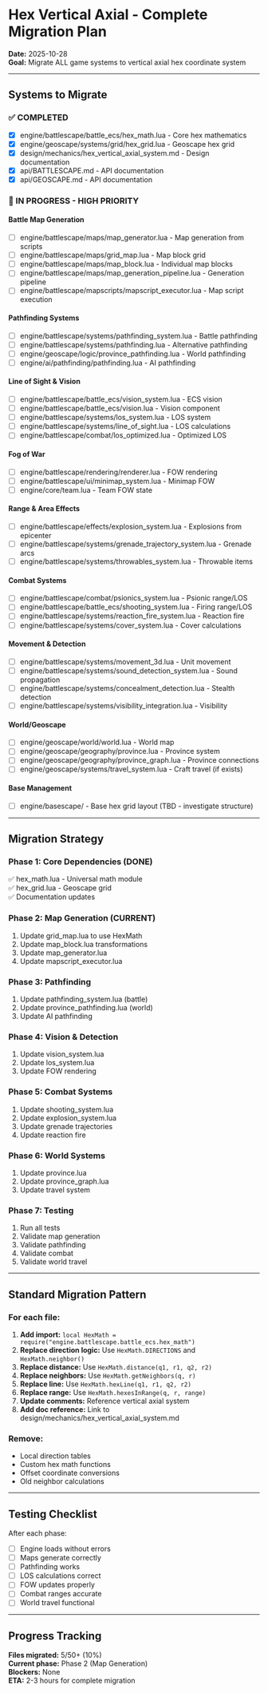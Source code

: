 # Hex Vertical Axial - Complete Migration Plan

**Date:** 2025-10-28  
**Goal:** Migrate ALL game systems to vertical axial hex coordinate system

---

## Systems to Migrate

### ✅ COMPLETED
- [x] engine/battlescape/battle_ecs/hex_math.lua - Core hex mathematics
- [x] engine/geoscape/systems/grid/hex_grid.lua - Geoscape hex grid
- [x] design/mechanics/hex_vertical_axial_system.md - Design documentation
- [x] api/BATTLESCAPE.md - API documentation
- [x] api/GEOSCAPE.md - API documentation

### 🔄 IN PROGRESS - HIGH PRIORITY

#### Battle Map Generation
- [ ] engine/battlescape/maps/map_generator.lua - Map generation from scripts
- [ ] engine/battlescape/maps/grid_map.lua - Map block grid
- [ ] engine/battlescape/maps/map_block.lua - Individual map blocks
- [ ] engine/battlescape/maps/map_generation_pipeline.lua - Generation pipeline
- [ ] engine/battlescape/mapscripts/mapscript_executor.lua - Map script execution

#### Pathfinding Systems
- [ ] engine/battlescape/systems/pathfinding_system.lua - Battle pathfinding
- [ ] engine/battlescape/systems/pathfinding.lua - Alternative pathfinding
- [ ] engine/geoscape/logic/province_pathfinding.lua - World pathfinding
- [ ] engine/ai/pathfinding/pathfinding.lua - AI pathfinding

#### Line of Sight & Vision
- [ ] engine/battlescape/battle_ecs/vision_system.lua - ECS vision
- [ ] engine/battlescape/battle_ecs/vision.lua - Vision component
- [ ] engine/battlescape/systems/los_system.lua - LOS system
- [ ] engine/battlescape/systems/line_of_sight.lua - LOS calculations
- [ ] engine/battlescape/combat/los_optimized.lua - Optimized LOS

#### Fog of War
- [ ] engine/battlescape/rendering/renderer.lua - FOW rendering
- [ ] engine/battlescape/ui/minimap_system.lua - Minimap FOW
- [ ] engine/core/team.lua - Team FOW state

#### Range & Area Effects
- [ ] engine/battlescape/effects/explosion_system.lua - Explosions from epicenter
- [ ] engine/battlescape/systems/grenade_trajectory_system.lua - Grenade arcs
- [ ] engine/battlescape/systems/throwables_system.lua - Throwable items

#### Combat Systems
- [ ] engine/battlescape/combat/psionics_system.lua - Psionic range/LOS
- [ ] engine/battlescape/battle_ecs/shooting_system.lua - Firing range/LOS
- [ ] engine/battlescape/systems/reaction_fire_system.lua - Reaction fire
- [ ] engine/battlescape/systems/cover_system.lua - Cover calculations

#### Movement & Detection
- [ ] engine/battlescape/systems/movement_3d.lua - Unit movement
- [ ] engine/battlescape/systems/sound_detection_system.lua - Sound propagation
- [ ] engine/battlescape/systems/concealment_detection.lua - Stealth detection
- [ ] engine/battlescape/systems/visibility_integration.lua - Visibility

#### World/Geoscape
- [ ] engine/geoscape/world/world.lua - World map
- [ ] engine/geoscape/geography/province.lua - Province system
- [ ] engine/geoscape/geography/province_graph.lua - Province connections
- [ ] engine/geoscape/systems/travel_system.lua - Craft travel (if exists)

#### Base Management
- [ ] engine/basescape/ - Base hex grid layout (TBD - investigate structure)

---

## Migration Strategy

### Phase 1: Core Dependencies (DONE)
✅ hex_math.lua - Universal math module  
✅ hex_grid.lua - Geoscape grid  
✅ Documentation updates

### Phase 2: Map Generation (CURRENT)
1. Update grid_map.lua to use HexMath
2. Update map_block.lua transformations
3. Update map_generator.lua
4. Update mapscript_executor.lua

### Phase 3: Pathfinding
1. Update pathfinding_system.lua (battle)
2. Update province_pathfinding.lua (world)
3. Update AI pathfinding

### Phase 4: Vision & Detection
1. Update vision_system.lua
2. Update los_system.lua
3. Update FOW rendering

### Phase 5: Combat Systems
1. Update shooting_system.lua
2. Update explosion_system.lua
3. Update grenade trajectories
4. Update reaction fire

### Phase 6: World Systems
1. Update province.lua
2. Update province_graph.lua
3. Update travel system

### Phase 7: Testing
1. Run all tests
2. Validate map generation
3. Validate pathfinding
4. Validate combat
5. Validate world travel

---

## Standard Migration Pattern

### For each file:
1. **Add import:** `local HexMath = require("engine.battlescape.battle_ecs.hex_math")`
2. **Replace direction logic:** Use `HexMath.DIRECTIONS` and `HexMath.neighbor()`
3. **Replace distance:** Use `HexMath.distance(q1, r1, q2, r2)`
4. **Replace neighbors:** Use `HexMath.getNeighbors(q, r)`
5. **Replace line:** Use `HexMath.hexLine(q1, r1, q2, r2)`
6. **Replace range:** Use `HexMath.hexesInRange(q, r, range)`
7. **Update comments:** Reference vertical axial system
8. **Add doc reference:** Link to design/mechanics/hex_vertical_axial_system.md

### Remove:
- Local direction tables
- Custom hex math functions
- Offset coordinate conversions
- Old neighbor calculations

---

## Testing Checklist

After each phase:
- [ ] Engine loads without errors
- [ ] Maps generate correctly
- [ ] Pathfinding works
- [ ] LOS calculations correct
- [ ] FOW updates properly
- [ ] Combat ranges accurate
- [ ] World travel functional

---

## Progress Tracking

**Files migrated:** 5/50+ (10%)  
**Current phase:** Phase 2 (Map Generation)  
**Blockers:** None  
**ETA:** 2-3 hours for complete migration

